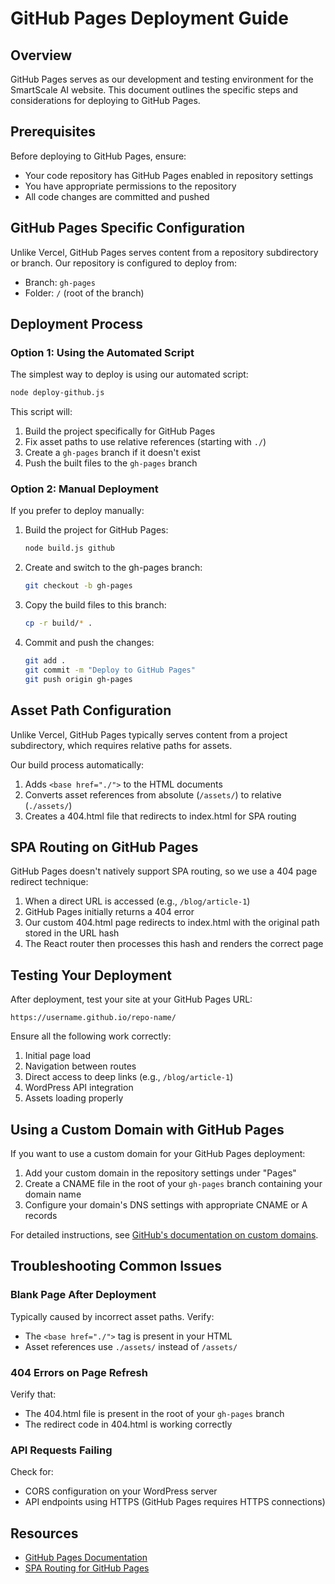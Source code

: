 # GitHub Pages Deployment Guide

## Overview

GitHub Pages serves as our development and testing environment for the SmartScale AI website. This document outlines the specific steps and considerations for deploying to GitHub Pages.

## Prerequisites

Before deploying to GitHub Pages, ensure:

- Your code repository has GitHub Pages enabled in repository settings
- You have appropriate permissions to the repository
- All code changes are committed and pushed

## GitHub Pages Specific Configuration

Unlike Vercel, GitHub Pages serves content from a repository subdirectory or branch. Our repository is configured to deploy from:

- Branch: `gh-pages`
- Folder: `/` (root of the branch)

## Deployment Process

### Option 1: Using the Automated Script

The simplest way to deploy is using our automated script:

```bash
node deploy-github.js
```

This script will:
1. Build the project specifically for GitHub Pages
2. Fix asset paths to use relative references (starting with `./`)
3. Create a `gh-pages` branch if it doesn't exist
4. Push the built files to the `gh-pages` branch

### Option 2: Manual Deployment

If you prefer to deploy manually:

1. Build the project for GitHub Pages:

   ```bash
   node build.js github
   ```

2. Create and switch to the gh-pages branch:

   ```bash
   git checkout -b gh-pages
   ```

3. Copy the build files to this branch:

   ```bash
   cp -r build/* .
   ```

4. Commit and push the changes:

   ```bash
   git add .
   git commit -m "Deploy to GitHub Pages"
   git push origin gh-pages
   ```

## Asset Path Configuration

Unlike Vercel, GitHub Pages typically serves content from a project subdirectory, which requires relative paths for assets.

Our build process automatically:

1. Adds `<base href="./">` to the HTML documents
2. Converts asset references from absolute (`/assets/`) to relative (`./assets/`)
3. Creates a 404.html file that redirects to index.html for SPA routing

## SPA Routing on GitHub Pages

GitHub Pages doesn't natively support SPA routing, so we use a 404 page redirect technique:

1. When a direct URL is accessed (e.g., `/blog/article-1`)
2. GitHub Pages initially returns a 404 error
3. Our custom 404.html page redirects to index.html with the original path stored in the URL hash
4. The React router then processes this hash and renders the correct page

## Testing Your Deployment

After deployment, test your site at your GitHub Pages URL:

```
https://username.github.io/repo-name/
```

Ensure all the following work correctly:

1. Initial page load
2. Navigation between routes
3. Direct access to deep links (e.g., `/blog/article-1`)
4. WordPress API integration
5. Assets loading properly

## Using a Custom Domain with GitHub Pages

If you want to use a custom domain for your GitHub Pages deployment:

1. Add your custom domain in the repository settings under "Pages"
2. Create a CNAME file in the root of your `gh-pages` branch containing your domain name
3. Configure your domain's DNS settings with appropriate CNAME or A records

For detailed instructions, see [GitHub's documentation on custom domains](https://docs.github.com/en/pages/configuring-a-custom-domain-for-your-github-pages-site).

## Troubleshooting Common Issues

### Blank Page After Deployment

Typically caused by incorrect asset paths. Verify:
- The `<base href="./">` tag is present in your HTML
- Asset references use `./assets/` instead of `/assets/`

### 404 Errors on Page Refresh

Verify that:
- The 404.html file is present in the root of your `gh-pages` branch
- The redirect code in 404.html is working correctly

### API Requests Failing

Check for:
- CORS configuration on your WordPress server
- API endpoints using HTTPS (GitHub Pages requires HTTPS connections)

## Resources

- [GitHub Pages Documentation](https://docs.github.com/en/pages)
- [SPA Routing for GitHub Pages](https://github.com/rafgraph/spa-github-pages)
